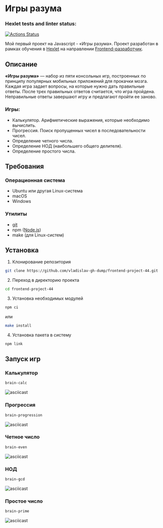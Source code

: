# Игры разума

### Hexlet tests and linter status:
[![Actions Status](https://github.com/vladislav-gh-dump/frontend-project-44/actions/workflows/hexlet-check.yml/badge.svg)](https://github.com/vladislav-gh-dump/frontend-project-44/actions)

Мой первый проект на Javascript - «Игры разума». Проект разработан в рамках обучения в [Hexlet](https://ru.hexlet.io/) на направлении [Frontend-разработчик](https://ru.hexlet.io/programs/frontend/).

## Описание
**«Игры разума»** — набор из пяти консольных игр, построенных по принципу популярных мобильных приложений для прокачки мозга. Каждая игра задает вопросы, на которые нужно дать правильные ответы. После трех правильных ответов считается, что игра пройдена. Неправильные ответы завершают игру и предлагают пройти ее заново. 

### Игры:
 - Калькулятор. Арифметические выражения, которые необходимо вычислить.
 - Прогрессия. Поиск пропущенных чисел в последовательности чисел.
 - Определение четного числа.
 - Определение НОД (наибольшего общего делителя).
 - Определение простого числа.

## Требования
### Операционная система
 - Ubuntu или другая Linux-система
 - macOS
 - Windows
### Утилиты
 - [git](https://git.github.io/git-scm.com/downloads)
 - npm ([Node.js](https://nodejs.org/))
 - make (для Linux-систем)

## Установка
1. Клонирование репозитория
```bash
git clone https://github.com/vladislav-gh-dump/frontend-project-44.git
```

2. Переход в директорию проекта
```bash
cd frontend-project-44
```

3. Установка необходимых модулей
```bash
npm ci
```
или
```bash
make install
```

4. Установка пакета в систему
```bash
npm link
```

## Запуск игр
### Калькулятор
```bash
brain-calc
```
![asciicast](https://asciinema.org/a/orq1RK9LJV4J58J0fo5HvmDHu.svg)

### Прогрессия
```bash
brain-progression
```
![asciicast](https://asciinema.org/a/WJnGEo0AoFRMNLWNjKyfnwwIJ.svg)

### Четное число
```bash
brain-even
```
![asciicast](https://asciinema.org/a/nM7rU6LVqmKNKRUFw8BwBAMsn.svg)

### НОД
```bash
brain-gcd
```
![asciicast](https://asciinema.org/a/JJWUbAK7rDvEzag9z0NEl0jjR.svg)

### Простое число
```bash
brain-prime
```
![asciicast](https://asciinema.org/a/ZLKezQr3uYOGvwvZkylXjR04M.svg)
